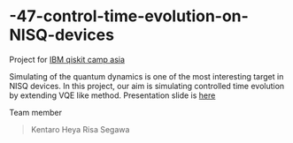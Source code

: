 # -47-control-time-evolution-on-NISQ-devices

Project for [IBM qiskit camp asia](https://github.com/qiskit-community/qiskit-camp-asia-19/issues/47)

Simulating of the quantum dynamics is one of the most interesting target in NISQ devices.
In this project, our aim is simulating controlled time evolution by extending VQE like method.
Presentation slide is [here](https://github.com/heyaroom/-47-generating-control-time-evolution-operator-on-NISQ-device/blob/master/191120_qiskit.pdf)

Team member
>Kentaro Heya
>Risa Segawa
